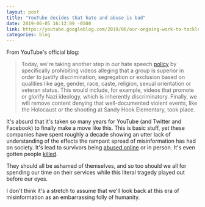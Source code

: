 ```yaml
---
layout: post
title: "YouTube decides that hate and abuse is bad"
date: 2019-06-05 16:12:09 -0500
link: https://youtube.googleblog.com/2019/06/our-ongoing-work-to-tackle-hate.html
categories: blog
---
```

From YouTube's official blog:

>Today, we're taking another step in our hate speech
>[policy](https://support.google.com/youtube/answer/2801939?hl=en) by
>specifically prohibiting videos alleging that a group is superior in
>order to justify discrimination, segregation or exclusion based on
>qualities like age, gender, race, caste, religion, sexual orientation
>or veteran status. This would include, for example, videos that promote
>or glorify Nazi ideology, which is inherently discriminatory. Finally,
>we will remove content denying that well-documented violent events,
>like the Holocaust or the shooting at Sandy Hook Elementary, took
>place.

It's absurd that it's taken so many years for YouTube (and Twitter and
Facebook) to finally make a move like this. This is basic stuff, yet these companies have spent roughly a decade showing an utter lack of understanding of the effects the rampant spread of misinformation has had on society. It's lead to survivors being [abused online](https://www.necn.com/entertainment/entertainment-news/Jesse-Hughes-slams-Parkland-shooting-survivors--477949183.html) or in person. It's even gotten people [killed](https://www.theguardian.com/us-news/2017/aug/12/virginia-unite-the-right-rally-protest-violence).

They should all be ashamed of themselves, and so too should we all for spending our time on their services while this literal tragedy played out before our eyes.

I don't think it's a stretch to assume that we'll look back at this era of misinformation as an embarrassing folly of humanity.
